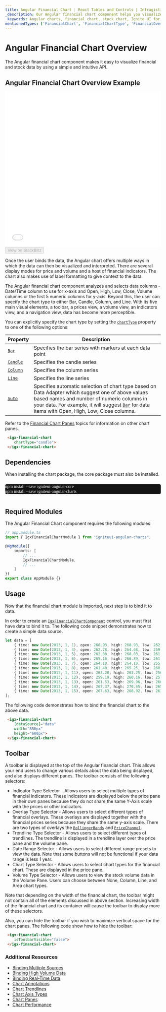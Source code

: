 ```yaml
---
title: Angular Financial Chart | React Tables and Controls | Infragistics
_description: Our Angular financial chart component helps you visualize financial data using a simple API. Create fast, editable financial graphs with $PlatformName$!
_keywords: Angular charts, financial chart, stock chart, Ignite UI for Angular, Infragistics
mentionedTypes: ['FinancialChart', 'FinancialChartType', 'FinancialOverlayType']
---
```


# Angular Financial Chart Overview

The Angular financial chart component makes it easy to visualize financial and stock data by using a simple and intuitive API.

## Angular Financial Chart Overview Example

<div class="sample-container loading" style="height: 500px">
    <iframe id="financial-chart-overview-iframe" src='{environment:dvDemosBaseUrl}/charts/financial-chart-overview' width="100%" height="100%" seamless frameBorder="0" onload="onXPlatSampleIframeContentLoaded(this);" alt="Angular Financial Chart Overview Example"></iframe>
</div>
<div>
    <button data-localize="stackblitz" disabled class="stackblitz-btn"   data-iframe-id="financial-chart-overview-iframe" data-demos-base-url="{environment:dvDemosBaseUrl}">View on StackBlitz
    </button>


</div>

<div class="divider--half"></div>

Once the user binds the data, the Angular chart offers multiple ways in which the data can then be visualized and interpreted. There are several display modes for price and volume and a host of financial indicators. The chart also makes use of label formatting to give context to the data.

The Angular financial chart component analyzes and selects data columns - Date/Time column to use for x-axis and Open, High, Low, Close, Volume columns or the first 5 numeric columns for y-axis. Beyond this, the user can specify the chart type to either Bar, Candle, Column, and Line. With its five main visual elements, a toolbar, a prices view, a volume view, an indicators view, and a navigation view, data has become more perceptible.

You can explicitly specify the chart type by setting the [`chartType`]({environment:dvApiBaseUrl}/products/ignite-ui-angular/api/docs/typescript/latest/classes/igxfinancialchartcomponent.html#charttype) property to one of the following options:

| Property                                                                                                                          | Description                                                                                                                                                                                                                                                                                                                                                              |
| --------------------------------------------------------------------------------------------------------------------------------- | ------------------------------------------------------------------------------------------------------------------------------------------------------------------------------------------------------------------------------------------------------------------------------------------------------------------------------------------------------------------------ |
| [`Bar`]({environment:dvApiBaseUrl}/products/ignite-ui-angular/api/docs/typescript/latest/enums/financialcharttype.html#bar)       | Specifies the bar series with markers at each data point                                                                                                                                                                                                                                                                                                                 |
| [`Candle`]({environment:dvApiBaseUrl}/products/ignite-ui-angular/api/docs/typescript/latest/enums/financialcharttype.html#candle) | Specifies the candle series                                                                                                                                                                                                                                                                                                                                              |
| [`Column`]({environment:dvApiBaseUrl}/products/ignite-ui-angular/api/docs/typescript/latest/enums/financialcharttype.html#column) | Specifies the column series                                                                                                                                                                                                                                                                                                                                              |
| [`Line`]({environment:dvApiBaseUrl}/products/ignite-ui-angular/api/docs/typescript/latest/enums/financialcharttype.html#line)     | Specifies the line series                                                                                                                                                                                                                                                                                                                                                |
| [`Auto`]({environment:dvApiBaseUrl}/products/ignite-ui-angular/api/docs/typescript/latest/enums/financialcharttype.html#auto)     | Specifies automatic selection of chart type based on Data Adapter which suggest one of above values based names and number of numeric columns in your data. For example, it will suggest [`Bar`]({environment:dvApiBaseUrl}/products/ignite-ui-angular/api/docs/typescript/latest/enums/financialcharttype.html#bar) for data items with Open, High, Low, Close columns. |

Refer to the [Financial Chart Panes](financial-chart-panes.md) topics for  information on other chart panes.

```html
 <igx-financial-chart
    chartType="candle">
 </igx-financial-chart>
```

<!-- Angular, React, WebComponents -->

## Dependencies

When installing the chart package, the core package must also be installed.

<pre style="background:#141414;color:white;display:inline-block;padding:16x;margin-top:10px;font-family:'Consolas';border-radius:5px;width:100%">
npm install --save igniteui-angular-core
npm install --save igniteui-angular-charts
</pre>

<!-- end: Angular, React, WebComponents -->

## Required Modules

The Angular Financial Chart component requires the following modules:

```ts
// app.module.ts
import { IgxFinancialChartModule } from "igniteui-angular-charts";

@NgModule({
    imports: [
        // ...
        IgxFinancialChartModule,
        // ...
    ]
})
export class AppModule {}
```

<div class="divider--half"></div>

## Usage

Now that the financial chart module is imported, next step is to bind it to data.

In order to create an [`IgxFinancialChartComponent`]({environment:dvApiBaseUrl}/products/ignite-ui-angular/api/docs/typescript/latest/classes/igxfinancialchartcomponent.html) control, you must first have data to bind it to. The following code snippet demonstrates how to create a simple data source.

```ts
let data = [
	{ time: new Date(2013, 1, 1), open: 268.93, high: 268.93, low: 262.80, close: 265.00, volume: 6118146 },
	{ time: new Date(2013, 1, 4), open: 262.78, high: 264.68, low: 259.07, close: 259.98, volume: 3723793 },
	{ time: new Date(2013, 1, 5), open: 262.00, high: 268.03, low: 261.46, close: 266.89, volume: 4013780 },
	{ time: new Date(2013, 1, 6), open: 265.16, high: 266.89, low: 261.11, close: 262.22, volume: 2772204 },
	{ time: new Date(2013, 1, 7), open: 264.10, high: 264.10, low: 255.11, close: 260.23, volume: 3977065 },
	{ time: new Date(2013, 1, 8), open: 261.40, high: 265.25, low: 260.56, close: 261.95, volume: 3879628 },
	{ time: new Date(2013, 1, 11), open: 263.20, high: 263.25, low: 256.60, close: 257.21, volume: 3407457 },
	{ time: new Date(2013, 1, 12), open: 259.19, high: 260.16, low: 257.00, close: 258.70, volume: 2944730 },
	{ time: new Date(2013, 1, 13), open: 261.53, high: 269.96, low: 260.30, close: 269.47, volume: 5295786 },
	{ time: new Date(2013, 1, 14), open: 267.37, high: 270.65, low: 265.40, close: 269.24, volume: 3464080 },
	{ time: new Date(2013, 1, 15), open: 267.63, high: 268.92, low: 263.11, close: 265.09, volume: 3981233 }
];
```

The following code demonstrates how to bind the financial chart to the above data.

```html
 <igx-financial-chart
    [dataSource]="data"
    width="850px"
    height="600px">
 </igx-financial-chart>
```

## Toolbar

A toolbar is displayed at the top of the Angular financial chart. This allows your end users to change various details about the data being displayed, and also displays different panes. The toolbar consists of the following selectors:

-   Indicator Type Selector - Allows users to select multiple types of financial indicators. These indicators are displayed below the price pane in their own panes because they do not share the same Y-Axis scale with the prices or other indicators.
-   Overlay Type Selector - Allows users to select different types of financial overlays. These overlays are displayed together with the financial prices series because they share the same y-axis scale. There are two types of overlays the [`BollingerBands`]({environment:dvApiBaseUrl}/products/ignite-ui-angular/api/docs/typescript/latest/enums/financialoverlaytype.html#bollingerbands) and [`PriceChannel`]({environment:dvApiBaseUrl}/products/ignite-ui-angular/api/docs/typescript/latest/enums/financialoverlaytype.html#pricechannel).
-   Trendline Type Selector - Allows users to select different types of trendlines. The trendline is displayed in a trendline layer over the price pane and the volume pane.
-   Date Range Selector - Allows users to select different range presets to view the data. Note that some buttons will not be functional if your data range is less 1 year.
-   Chart Type Selector - Allows users to select chart types for the financial chart. These are displayed in the price pane.
-   Volume Type Selector -  Allows users to view the stock volume data in the Volume Pane. Users can choose between None, Column, Line, and Area chart types.

Note that depending on the width of the financial chart, the toolbar might not contain all of the elements discussed in above section. Increasing width of the financial chart and its container will cause the toolbar to display more of these selectors.

Also, you can hide the toolbar if you wish to maximize vertical space for the chart panes. The following code show how to hide the toolbar:

```html
 <igx-financial-chart
    isToolbarVisible="false">
 </igx-financial-chart>
```

### Additional Resources

-   [Binding Multiple Sources](financial-chart-multiple-data.md)
-   [Binding High Volume Data](financial-chart-high-volume.md)
-   [Binding Real-Time Data](financial-chart-high-frequency.md)
-   [Chart Annotations](financial-chart-annotations.md)
-   [Chart Trendlines](financial-chart-trendlines.md)
-   [Chart Axis Types](financial-chart-axis-types.md)
-   [Chart Panes](financial-chart-panes.md)
-   [Chart Performance](financial-chart-performance.md)
    <!-- - [Custom Indicators](financial-chart-custom-indicators.md) -->
    <!-- - [Tooltip Templates](financial-chart-tooltip-template.md) -->
    <!-- - [Tooltip Types](financial-chart-tooltip-types.md) -->
